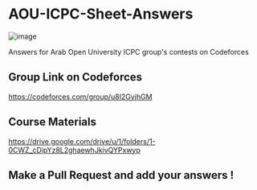 # AOU-ICPC-Sheet-Answers

![image](https://user-images.githubusercontent.com/102380881/211217361-60db71cb-891b-4800-adb9-10ef2b489669.png)

Answers for Arab Open University ICPC group's contests on Codeforces

## Group Link on Codeforces

https://codeforces.com/group/u8I2GyjhGM

## Course Materials

https://drive.google.com/drive/u/1/folders/1-0CWZ_cDipYz8L2ghaewhJkivQYPxwyp

## Make a Pull Request and add your answers !

